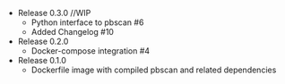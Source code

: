 * Release 0.3.0 //WIP
  - Python interface to pbscan #6
  - Added Changelog #10
* Release 0.2.0
  - Docker-compose integration #4
* Release 0.1.0
  - Dockerfile image with compiled pbscan and related dependencies
